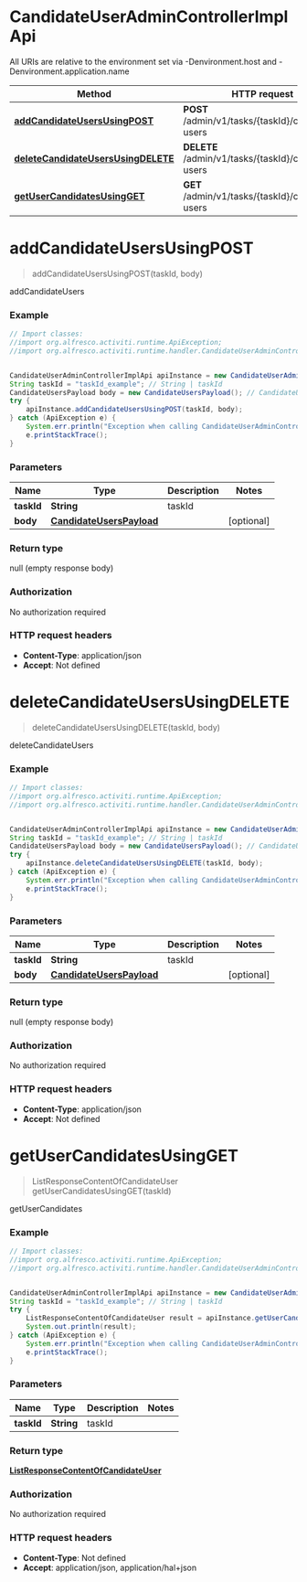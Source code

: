 # CandidateUserAdminControllerImplApi

All URIs are relative to the environment set via -Denvironment.host and -Denvironment.application.name

Method | HTTP request | Description
------------- | ------------- | -------------
[**addCandidateUsersUsingPOST**](CandidateUserAdminControllerImplApi.md#addCandidateUsersUsingPOST) | **POST** /admin/v1/tasks/{taskId}/candidate-users | addCandidateUsers
[**deleteCandidateUsersUsingDELETE**](CandidateUserAdminControllerImplApi.md#deleteCandidateUsersUsingDELETE) | **DELETE** /admin/v1/tasks/{taskId}/candidate-users | deleteCandidateUsers
[**getUserCandidatesUsingGET**](CandidateUserAdminControllerImplApi.md#getUserCandidatesUsingGET) | **GET** /admin/v1/tasks/{taskId}/candidate-users | getUserCandidates

<a name="addCandidateUsersUsingPOST"></a>
# **addCandidateUsersUsingPOST**
> addCandidateUsersUsingPOST(taskId, body)

addCandidateUsers

### Example
```java
// Import classes:
//import org.alfresco.activiti.runtime.ApiException;
//import org.alfresco.activiti.runtime.handler.CandidateUserAdminControllerImplApi;


CandidateUserAdminControllerImplApi apiInstance = new CandidateUserAdminControllerImplApi();
String taskId = "taskId_example"; // String | taskId
CandidateUsersPayload body = new CandidateUsersPayload(); // CandidateUsersPayload | 
try {
    apiInstance.addCandidateUsersUsingPOST(taskId, body);
} catch (ApiException e) {
    System.err.println("Exception when calling CandidateUserAdminControllerImplApi#addCandidateUsersUsingPOST");
    e.printStackTrace();
}
```

### Parameters

Name | Type | Description  | Notes
------------- | ------------- | ------------- | -------------
 **taskId** | **String**| taskId |
 **body** | [**CandidateUsersPayload**](CandidateUsersPayload.md)|  | [optional]

### Return type

null (empty response body)

### Authorization

No authorization required

### HTTP request headers

 - **Content-Type**: application/json
 - **Accept**: Not defined

<a name="deleteCandidateUsersUsingDELETE"></a>
# **deleteCandidateUsersUsingDELETE**
> deleteCandidateUsersUsingDELETE(taskId, body)

deleteCandidateUsers

### Example
```java
// Import classes:
//import org.alfresco.activiti.runtime.ApiException;
//import org.alfresco.activiti.runtime.handler.CandidateUserAdminControllerImplApi;


CandidateUserAdminControllerImplApi apiInstance = new CandidateUserAdminControllerImplApi();
String taskId = "taskId_example"; // String | taskId
CandidateUsersPayload body = new CandidateUsersPayload(); // CandidateUsersPayload | 
try {
    apiInstance.deleteCandidateUsersUsingDELETE(taskId, body);
} catch (ApiException e) {
    System.err.println("Exception when calling CandidateUserAdminControllerImplApi#deleteCandidateUsersUsingDELETE");
    e.printStackTrace();
}
```

### Parameters

Name | Type | Description  | Notes
------------- | ------------- | ------------- | -------------
 **taskId** | **String**| taskId |
 **body** | [**CandidateUsersPayload**](CandidateUsersPayload.md)|  | [optional]

### Return type

null (empty response body)

### Authorization

No authorization required

### HTTP request headers

 - **Content-Type**: application/json
 - **Accept**: Not defined

<a name="getUserCandidatesUsingGET"></a>
# **getUserCandidatesUsingGET**
> ListResponseContentOfCandidateUser getUserCandidatesUsingGET(taskId)

getUserCandidates

### Example
```java
// Import classes:
//import org.alfresco.activiti.runtime.ApiException;
//import org.alfresco.activiti.runtime.handler.CandidateUserAdminControllerImplApi;


CandidateUserAdminControllerImplApi apiInstance = new CandidateUserAdminControllerImplApi();
String taskId = "taskId_example"; // String | taskId
try {
    ListResponseContentOfCandidateUser result = apiInstance.getUserCandidatesUsingGET(taskId);
    System.out.println(result);
} catch (ApiException e) {
    System.err.println("Exception when calling CandidateUserAdminControllerImplApi#getUserCandidatesUsingGET");
    e.printStackTrace();
}
```

### Parameters

Name | Type | Description  | Notes
------------- | ------------- | ------------- | -------------
 **taskId** | **String**| taskId |

### Return type

[**ListResponseContentOfCandidateUser**](ListResponseContentOfCandidateUser.md)

### Authorization

No authorization required

### HTTP request headers

 - **Content-Type**: Not defined
 - **Accept**: application/json, application/hal+json

